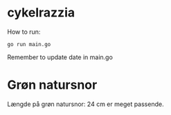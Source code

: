 # cykelrazzia

How to run:

    go run main.go

Remember to update date in main.go

# Grøn natursnor

Længde på grøn natursnor: 24 cm er meget passende.
